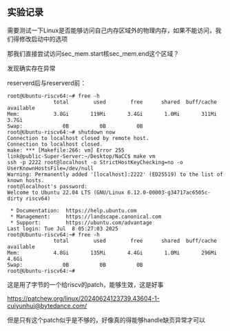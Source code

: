## 实验记录
需要测试一下Linux是否能够访问自己内存区域外的物理内存，如果不能访问，我们得修改启动中的选项

那我们直接尝试访问sec_mem.start核sec_mem.end这个区域？

发现确实存在异常

reserverd后与reserverd前：
```
root@Ubuntu-riscv64:~# free -h
               total        used        free      shared  buff/cache   available
Mem:           3.8Gi       119Mi       3.4Gi       1.0Mi       311Mi       3.7Gi
Swap:             0B          0B          0B
root@Ubuntu-riscv64:~# shutdown now
Connection to localhost closed by remote host.
Connection to localhost closed.
make: *** [Makefile:266: vm] Error 255
link@public-Super-Server:~/Desktop/NaCC$ make vm
ssh -p 2222 root@localhost -o StrictHostKeyChecking=no -o UserKnownHostsFile=/dev/null
Warning: Permanently added '[localhost]:2222' (ED25519) to the list of known hosts.
root@localhost's password: 
Welcome to Ubuntu 22.04 LTS (GNU/Linux 6.12.0-00003-g34717ac6505c-dirty riscv64)

 * Documentation:  https://help.ubuntu.com
 * Management:     https://landscape.canonical.com
 * Support:        https://ubuntu.com/advantage
Last login: Tue Jul  8 05:27:03 2025
root@Ubuntu-riscv64:~# free -h
               total        used        free      shared  buff/cache   available
Mem:           4.8Gi       135Mi       4.4Gi       1.0Mi       296Mi       4.6Gi
Swap:             0B          0B          0B
root@Ubuntu-riscv64:~# 
```
这是用了字节的一个给riscv的patch，能够生效，这是好事

https://patchew.org/linux/20240624123739.43604-1-cuiyunhui@bytedance.com/

但是只有这个patch似乎是不够的，好像真的得能够handle缺页异常才可以

